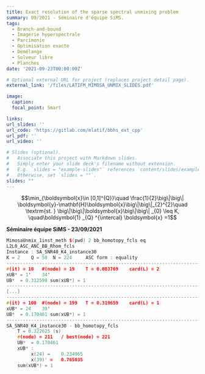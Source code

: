 ```yaml
---
title: Exact resolution of the sparse spectral unmixing problem
summary: 09/2021 - Séminaire d'équipe SiMS.
tags:
  - Branch-and-bound
  - Imagerie hyperspectrale
  - Parcimonie
  - Optimisation exacte
  - Démélange
  - Solveur libre
  - Planches
date: '2021-09-23T00:00:00Z'

# Optional external URL for project (replaces project detail page).
external_link: '/files/LATIFM_MIMOSA_UNMIX_SLIDES.pdf'

image:
  caption:
  focal_point: Smart

links:
url_slides: ''
url_code: 'https://gitlab.com/mlatif/bbhs_ext_cpp'
url_pdf: ''
url_video: ''

# Slides (optional).
#   Associate this project with Markdown slides.
#   Simply enter your slide deck's filename without extension.
#   E.g. `slides = "example-slides"` references `content/slides/example-slides.md`.
#   Otherwise, set `slides = ""`.
slides: ""
---
```


$$\min_{\boldsymbol{x}\in [0,1]^{Q}}\quad \frac{1}{2}\big\|\big\| \boldsymbol{y}-\mathbf{H}\boldsymbol{x}\big\|\big\|_{2}^{2}\quad  \textrm{st. } \big\|\big\|\boldsymbol{x}\big\|\big\| _{0} \leq K, \quad\boldsymbol{1} _{Q} ^{\intercal}  \boldsymbol{x} =1$$

**Séminaire équipe SiMS - 23/09/2021**



```cpp
MimosaUnmix_1inst_meth $(pwd) 2 bb_homotopy_fcls eq
L2L0_ASC_ANC_BB_Rhom_fcls
Instance : SA_SNR40_K4_instance30
K = 2	 Q = 50	 N = 224	 ASC form : equality
-----------------------------------------------------------------------
#(it) = 10	 #(node) = 19	 T = 0.083769	 card(L) = 2
xUB* = 1'	 34'	 
UB*  = 0.312598	sum(xUB*) = 1
-----------------------------------------------------------------------
[...]
-----------------------------------------------------------------------
#(it) = 100	 #(node) = 199	 T = 0.319659	 card(L) = 1
xUB* = 24	 39'	 
UB*  = 0.170461	sum(xUB*) = 1
-----------------------------------------------------------------------
SA_SNR40_K4_instance30 - bb_homotopy_fcls
	T = 0.322625 (s)
	#(node) = 211	/ best(node) = 221
	UB*  = 0.170461
	xUB* :
		 x(24) = 	0.234965
		 x(39)' = 	0.765035
	sum(xUB*) = 1
```
